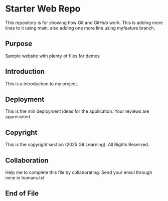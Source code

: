 # Starter Web Repo

This repository is for showing how Git and GitHub work. This is adding more lines to it using main, also adding one more line using myfeature branch.

## Purpose

Sample website with plenty of files for demos

## Introduction

This is a introduction to my project. 

## Deployment

This is the min deployment ideas for the application. Your reviews are appreciated.

## Copyright

This is the copyright section (2025 Git.Learning). All Rights Reserved.

## Collaboration

Help me to complete this file by collaborating. Send your email through mine in humans.txt

## End of File

